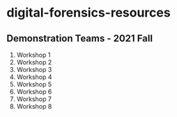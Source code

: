 # digital-forensics-resources

## Demonstration Teams - 2021 Fall

1. Workshop 1
2. Workshop 2
3. Workshop 3
4. Workshop 4
5. Workshop 5
6. Workshop 6
7. Workshop 7
8. Workshop 8

